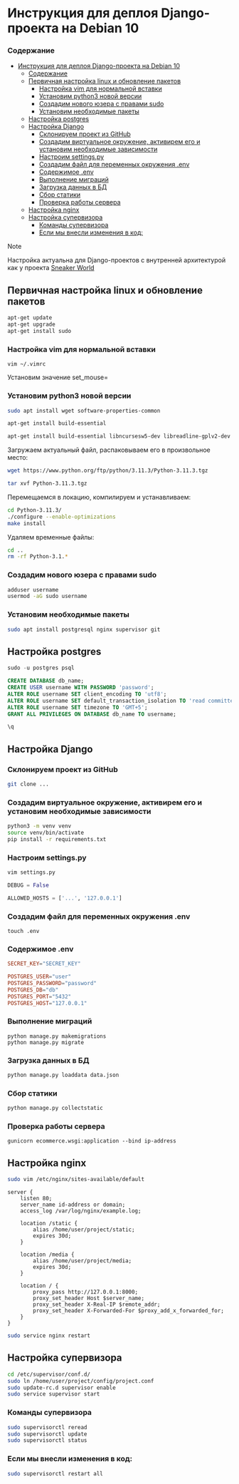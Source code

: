 # Инструкция для деплоя Django-проекта на Debian 10
### Содержание
- [Инструкция для деплоя Django-проекта на Debian 10](#инструкция-для-деплоя-django-проекта-на-debian-10)
    - [Содержание](#содержание)
  - [Первичная настройка linux и обновление пакетов](#первичная-настройка-linux-и-обновление-пакетов)
    - [Настройка vim для нормальной вставки](#настройка-vim-для-нормальной-вставки)
    - [Установим python3 новой версии](#установим-python3-новой-версии)
    - [Создадим нового юзера с правами sudo](#создадим-нового-юзера-с-правами-sudo)
    - [Установим необходимые пакеты](#установим-необходимые-пакеты)
  - [Настройка postgres](#настройка-postgres)
  - [Настройка Django](#настройка-django)
    - [Склонируем проект из GitHub](#склонируем-проект-из-github)
    - [Создадим виртуальное окружение, активирем его и установим необходимые зависимости](#создадим-виртуальное-окружение-активирем-его-и-установим-необходимые-зависимости)
    - [Настроим settings.py](#настроим-settingspy)
    - [Создадим файл для переменных окружения .env](#создадим-файл-для-переменных-окружения-env)
    - [Содержимое .env](#содержимое-env)
    - [Выполнение миграций](#выполнение-миграций)
    - [Загрузка данных в БД](#загрузка-данных-в-бд)
    - [Сбор статики](#сбор-статики)
    - [Проверка работы сервера](#проверка-работы-сервера)
  - [Настройка nginx](#настройка-nginx)
  - [Настройка супервизора](#настройка-супервизора)
    - [Команды супервизора](#команды-супервизора)
    - [Если мы внесли изменения в код:](#если-мы-внесли-изменения-в-код)

> [!NOTE]
> Настройка актуальна для Django-проектов с внутренней архитектурой как у проекта [Sneaker World](https://github.com/iamwebster/django-ecommerce.git)

## Первичная настройка linux и обновление пакетов

```bash
apt-get update
apt-get upgrade
apt-get install sudo
```

### Настройка vim для нормальной вставки
```
vim ~/.vimrc
```
Установим значение set_mouse=

### Установим python3 новой версии
```bash
sudo apt install wget software-properties-common

apt-get install build-essential

apt-get install build-essential libncursesw5-dev libreadline-gplv2-dev libssl-dev libsqlite3-dev tk-dev libc6-dev libbz2-dev libffi-dev -y 
```

Загружаем актуальный файл, распаковываем его в произвольное место:
```bash
wget https://www.python.org/ftp/python/3.11.3/Python-3.11.3.tgz

tar xvf Python-3.11.3.tgz
```

Перемещаемся в локацию, компилируем и устанавливаем:
```bash
cd Python-3.11.3/
./configure --enable-optimizations
make install
```

Удаляем временные файлы:
```bash
cd ..
rm -rf Python-3.1.*
```

### Создадим нового юзера с правами sudo 
```bash
adduser username
usermod -aG sudo username
```

### Установим необходимые пакеты
```bash
sudo apt install postgresql nginx supervisor git
```

## Настройка postgres
```sql
sudo -u postgres psql

CREATE DATABASE db_name;
CREATE USER username WITH PASSWORD 'password';
ALTER ROLE username SET client_encoding TO 'utf8';
ALTER ROLE username SET default_transaction_isolation TO 'read committed';
ALTER ROLE username SET timezone TO 'GMT+5';
GRANT ALL PRIVILEGES ON DATABASE db_name TO username;

\q
```
## Настройка Django

### Склонируем проект из GitHub
```bash
git clone ...
```

### Создадим виртуальное окружение, активирем его и установим необходимые зависимости
```bash
python3 -m venv venv
source venv/bin/activate
pip install -r requirements.txt
```

### Настроим settings.py
```bash
vim settings.py
```
```python
DEBUG = False

ALLOWED_HOSTS = ['...', '127.0.0.1']
```

### Создадим файл для переменных окружения .env
```
touch .env
```

### Содержимое .env
```conf
SECRET_KEY="SECRET_KEY"

POSTGRES_USER="user"
POSTGRES_PASSWORD="password"
POSTGRES_DB="db"
POSTGRES_PORT="5432"
POSTGRES_HOST="127.0.0.1"
```

### Выполнение миграций
```shell
python manage.py makemigrations
python manage.py migrate
```

### Загрузка данных в БД
```bash
python manage.py loaddata data.json
```

### Сбор статики
```bash
python manage.py collectstatic
```

### Проверка работы сервера 
```shell
gunicorn ecommerce.wsgi:application --bind ip-address
```

## Настройка nginx 
```bash
sudo vim /etc/nginx/sites-available/default 
```

```nginx
server {
    listen 80;
    server_name id-address or domain;
    access_log /var/log/nginx/example.log;

    location /static {
        alias /home/user/project/static;
        expires 30d;
    }

    location /media {
        alias /home/user/project/media;
        expires 30d;
    }

    location / {
        proxy_pass http://127.0.0.1:8000;
        proxy_set_header Host $server_name;
        proxy_set_header X-Real-IP $remote_addr;
        proxy_set_header X-Forwarded-For $proxy_add_x_forwarded_for;
    }
}
```
```bash
sudo service nginx restart
```
## Настройка супервизора
```bash
cd /etc/supervisor/conf.d/
sudo ln /home/user/project/config/project.conf
sudo update-rc.d supervisor enable
sudo service supervisor start
```

### Команды супервизора
```bash
sudo supervisorctl reread
sudo supervisorctl update
sudo supervisorctl status
```

### Если мы внесли изменения в код:
```bash
sudo supervisorctl restart all
```
